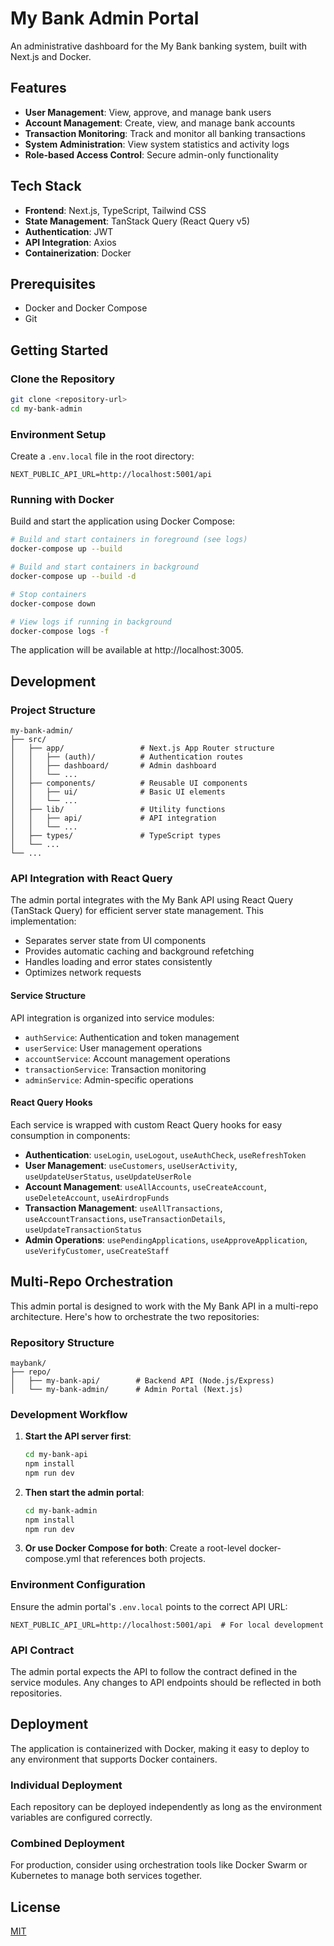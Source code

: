 # My Bank Admin Portal

An administrative dashboard for the My Bank banking system, built with Next.js and Docker.

## Features

- **User Management**: View, approve, and manage bank users
- **Account Management**: Create, view, and manage bank accounts
- **Transaction Monitoring**: Track and monitor all banking transactions
- **System Administration**: View system statistics and activity logs
- **Role-based Access Control**: Secure admin-only functionality

## Tech Stack

- **Frontend**: Next.js, TypeScript, Tailwind CSS
- **State Management**: TanStack Query (React Query v5)
- **Authentication**: JWT
- **API Integration**: Axios
- **Containerization**: Docker

## Prerequisites

- Docker and Docker Compose
- Git

## Getting Started

### Clone the Repository

```bash
git clone <repository-url>
cd my-bank-admin
```

### Environment Setup

Create a `.env.local` file in the root directory:

```
NEXT_PUBLIC_API_URL=http://localhost:5001/api
```

### Running with Docker

Build and start the application using Docker Compose:

```bash
# Build and start containers in foreground (see logs)
docker-compose up --build

# Build and start containers in background
docker-compose up --build -d

# Stop containers
docker-compose down

# View logs if running in background
docker-compose logs -f
```

The application will be available at http://localhost:3005.

## Development

### Project Structure

```
my-bank-admin/
├── src/
│   ├── app/                 # Next.js App Router structure
│   │   ├── (auth)/          # Authentication routes
│   │   ├── dashboard/       # Admin dashboard
│   │   └── ...
│   ├── components/          # Reusable UI components
│   │   ├── ui/              # Basic UI elements
│   │   └── ...
│   ├── lib/                 # Utility functions
│   │   ├── api/             # API integration
│   │   └── ...
│   ├── types/               # TypeScript types
│   └── ...
└── ...
```

### API Integration with React Query

The admin portal integrates with the My Bank API using React Query (TanStack Query) for efficient server state management. This implementation:

- Separates server state from UI components
- Provides automatic caching and background refetching
- Handles loading and error states consistently
- Optimizes network requests

#### Service Structure

API integration is organized into service modules:

- `authService`: Authentication and token management
- `userService`: User management operations
- `accountService`: Account management operations
- `transactionService`: Transaction monitoring
- `adminService`: Admin-specific operations

#### React Query Hooks

Each service is wrapped with custom React Query hooks for easy consumption in components:

- **Authentication**: `useLogin`, `useLogout`, `useAuthCheck`, `useRefreshToken`
- **User Management**: `useCustomers`, `useUserActivity`, `useUpdateUserStatus`, `useUpdateUserRole`
- **Account Management**: `useAllAccounts`, `useCreateAccount`, `useDeleteAccount`, `useAirdropFunds`
- **Transaction Management**: `useAllTransactions`, `useAccountTransactions`, `useTransactionDetails`, `useUpdateTransactionStatus`
- **Admin Operations**: `usePendingApplications`, `useApproveApplication`, `useVerifyCustomer`, `useCreateStaff`

## Multi-Repo Orchestration

This admin portal is designed to work with the My Bank API in a multi-repo architecture. Here's how to orchestrate the two repositories:

### Repository Structure

```
maybank/
├── repo/
│   ├── my-bank-api/        # Backend API (Node.js/Express)
│   └── my-bank-admin/      # Admin Portal (Next.js)
```

### Development Workflow

1. **Start the API server first**:
   ```bash
   cd my-bank-api
   npm install
   npm run dev
   ```

2. **Then start the admin portal**:
   ```bash
   cd my-bank-admin
   npm install
   npm run dev
   ```

3. **Or use Docker Compose for both**:
   Create a root-level docker-compose.yml that references both projects.

### Environment Configuration

Ensure the admin portal's `.env.local` points to the correct API URL:
```
NEXT_PUBLIC_API_URL=http://localhost:5001/api  # For local development
```

### API Contract

The admin portal expects the API to follow the contract defined in the service modules. Any changes to API endpoints should be reflected in both repositories.

## Deployment

The application is containerized with Docker, making it easy to deploy to any environment that supports Docker containers.

### Individual Deployment

Each repository can be deployed independently as long as the environment variables are configured correctly.

### Combined Deployment

For production, consider using orchestration tools like Docker Swarm or Kubernetes to manage both services together.

## License

[MIT](LICENSE)
